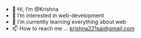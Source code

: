 - 👋 Hi, I’m @Krishna
- 👀 I’m interested in web-development
- 🌱 I’m currently learning everything about web
- 📫 How to reach me ... krishna221sai@gmail.com


<!---
Krisha221/Krisha221 is a ✨ special ✨ repository because its `README.md` (this file) appears on your GitHub profile.
You can click the Preview link to take a look at your changes.
--->
